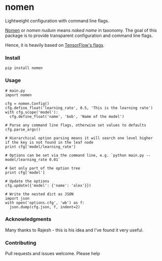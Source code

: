 # nomen
Lightweight configuration with command line flags.

[Nomen](https://en.wikipedia.org/wiki/Nomen_nudum) or _nomen nudum_ means _naked name_ in taxonomy. The goal of this package is to provide transparent configuration and command line flags.

Hence, it is heavily based on [TensorFlow's flags](https://github.com/tensorflow/tensorflow/blob/ad5a583e7b9f095d1d0151fd24f9e5055d5dd6ab/tensorflow/python/platform/flags.py).

### Install
```
pip install nomen
```

### Usage
```
# main.py
import nomen

cfg = nomen.Config()
cfg.define_float('learning_rate', 0.5, 'This is the learning rate')
with cfg.scope('model'):
  cfg.define_float('name', 'bob', 'Name of the model')

# Parse any command line flags, otherwise set values to defaults
cfg.parse_args()

# Hierarchical option parsing means it will search one level higher
if the key is not found in the leaf node
print cfg['model/learning_rate']

# Options can be set via the command line, e.g. `python main.py --model/learning_rate 0.01`

# Get only part of the option tree
print cfg['model']

# Update the options
cfg.update({'model': {'name': 'alex'}})

# Write the nested dict as JSON
import json
with open('options.cfg', 'wb') as f:
  json.dump(cfg.json, f, indent=2)
```

### Acknowledgments
Many thanks to Rajesh - this is his idea and I've found it very useful.

### Contributing
Pull requests and issues welcome. Please help
